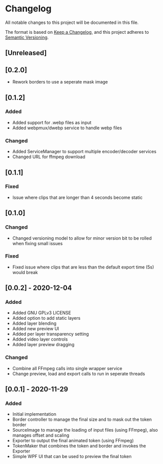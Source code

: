 # Changelog

All notable changes to this project will be documented in this file.

The format is based on [Keep a Changelog](https://keepachangelog.com/en/1.0.0/),
and this project adheres to [Semantic Versioning](https://semver.org/spec/v2.0.0.html).

## [Unreleased]

## [0.2.0]

- Rework borders to use a seperate mask image

## [0.1.2]

### Added

- Added support for .webp files as input
- Added webpmux/dwebp service to handle webp files

### Changed

- Added ServiceManager to support multiple encoder/decoder services
- Changed URL for ffmpeg download

## [0.1.1]

### Fixed

- Issue where clips that are longer than 4 seconds become static

## [0.1.0]

### Changed

- Changed versioning model to allow for minor version bit to be rolled when fixing small issues

### Fixed

- Fixed issue where clips that are less than the default export time (5s) would break


## [0.0.2] - 2020-12-04

### Added 

- Added GNU GPLv3 LICENSE
- Added option to add static layers
- Added layer blending
- Added new preview UI
- Added per layer transparency setting
- Added video layer controls
- Added layer preview dragging

### Changed

- Combine all FFmpeg calls into single wrapper service
- Change preview, load and export calls to run in seperate threads

## [0.0.1] - 2020-11-29

### Added

- Initial implementation
- Border controller to manage the final size and to mask out the token border
- SourceImage to manage the loading of input files (using FFmpeg), also manages offset and scaling
- Exporter to output the final animated token (using FFmpeg)
- TokenMaker that combines the token and border and invokes the Exporter
- Simple WPF UI that can be used to preview the final token
